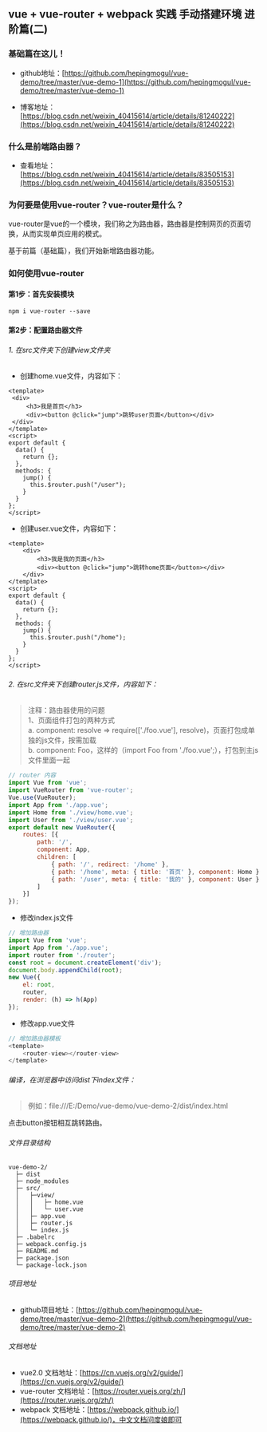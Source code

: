 ## vue + vue-router + webpack 实践 手动搭建环境 进阶篇(二)

### 基础篇在这儿！
- github地址：[https://github.com/hepingmogul/vue-demo/tree/master/vue-demo-1](https://github.com/hepingmogul/vue-demo/tree/master/vue-demo-1)

- 博客地址：[https://blog.csdn.net/weixin_40415614/article/details/81240222](https://blog.csdn.net/weixin_40415614/article/details/81240222)

### 什么是前端路由器？
- 查看地址：[https://blog.csdn.net/weixin_40415614/article/details/83505153](https://blog.csdn.net/weixin_40415614/article/details/83505153)

### 为何要是使用vue-router？vue-router是什么？
vue-router是vue的一个模块，我们称之为路由器，路由器是控制网页的页面切换，从而实现单页应用的模式。

基于前篇（基础篇），我们开始新增路由器功能。

### 如何使用vue-router

#### 第1步：首先安装模块
```
npm i vue-router --save
```

#### 第2步：配置路由器文件
###### 1. 在src文件夹下创建view文件夹
- 创建home.vue文件，内容如下：
```
<template>
 <div>
     <h3>我是首页</h3>
     <div><button @click="jump">跳转user页面</button></div>
 </div>
</template>
<script>
export default {
  data() {
    return {};
  },
  methods: {
    jump() {
      this.$router.push("/user");
    }
  }
};
</script>
```

- 创建user.vue文件，内容如下：
```
<template>
    <div>
        <h3>我是我的页面</h3>
        <div><button @click="jump">跳转home页面</button></div>
    </div>
</template>
<script>
export default {
  data() {
    return {};
  },
  methods: {
    jump() {
      this.$router.push("/home");
    }
  }
};
</script>
```
###### 2. 在src文件夹下创建router.js文件，内容如下：
> 注释：路由器使用的问题  
> 1、页面组件打包的两种方式  
> a. component: resolve => require(['./foo.vue'], resolve)，页面打包成单独的js文件，按需加载  
> b. component: Foo，这样的（import Foo from './foo.vue';），打包到主js文件里面一起  

```js
// router 内容
import Vue from 'vue';
import VueRouter from 'vue-router';
Vue.use(VueRouter);
import App from './app.vue';
import Home from './view/home.vue';
import User from './view/user.vue';
export default new VueRouter({
    routes: [{
        path: '/',
        component: App,
        children: [
            { path: '/', redirect: '/home' },
            { path: '/home', meta: { title: '首页' }, component: Home },
            { path: '/user', meta: { title: '我的' }, component: User }
        ]
    }]
});
```

- 修改index.js文件
```js
// 增加路由器
import Vue from 'vue';
import App from './app.vue';
import router from './router';
const root = document.createElement('div');
document.body.appendChild(root);
new Vue({
    el: root,
    router,
    render: (h) => h(App)
});
```

- 修改app.vue文件
```js
// 增加路由器模板
<template>
	<router-view></router-view>
</template>
```

###### 编译，在浏览器中访问dist下index文件：
> 例如：file:///E:/Demo/vue-demo/vue-demo-2/dist/index.html

点击button按钮相互跳转路由。


###### 文件目录结构
```
vue-demo-2/
  ├─ dist
  ├─ node_modules
  ├─ src/
  │   ├─view/
  │   │   ├─ home.vue
  │   │   └─ user.vue
  │   ├─ app.vue
  │   ├─ router.js
  │   └─ index.js
  ├─ .babelrc
  ├─ webpack.config.js
  ├─ README.md
  ├─ package.json
  └─ package-lock.json
```

###### 项目地址
- github项目地址：[https://github.com/hepingmogul/vue-demo/tree/master/vue-demo-2](https://github.com/hepingmogul/vue-demo/tree/master/vue-demo-2)

###### 文档地址
- vue2.0 文档地址：[https://cn.vuejs.org/v2/guide/](https://cn.vuejs.org/v2/guide/)
- vue-router 文档地址：[https://router.vuejs.org/zh/](https://router.vuejs.org/zh/)
-  webpack 文档地址：[https://webpack.github.io/](https://webpack.github.io/)，中文文档问度娘即可